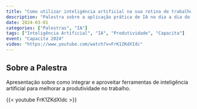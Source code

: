 ```yaml
---
title: "Como utilizar inteligência artificial na sua rotina de trabalho"
description: "Palestra sobre a aplicação prática de IA no dia a dia do trabalho"
date: 2024-03-01
categories: ["Palestras", "IA"]
tags: ["Inteligência Artificial", "IA", "Produtividade", "Capacita"]
event: "Capacita 2024"
video: "https://www.youtube.com/watch?v=FrK1ZKdXIdc"
---
```


## Sobre a Palestra

Apresentação sobre como integrar e aproveitar ferramentas de inteligência artificial para melhorar a produtividade no trabalho.

{{< youtube FrK1ZKdXIdc >}} 